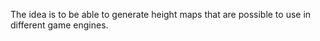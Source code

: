 The idea is to be able to generate height maps that are possible to use in different game engines.

  